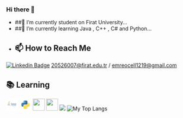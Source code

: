 ### Hi there 👋
- ##🔭 I’m currently student on Firat University...
- ##🌱 I’m currently learning Java , C++ , C# and Python...
- ## 📫 How to Reach Me


[![Linkedin Badge](https://img.shields.io/badge/emreocel-follow%20on%20linkedin-blue?style=for-the-badge&logo=linkedin)](https://www.linkedin.com/in/emre-öcel-77714a221/)
20526007@firat.edu.tr / emreocell1219@gmail.com
 ## 📚 Learning
 <img height="32" width="32" src="https://raw.githubusercontent.com/github/explore/80688e429a7d4ef2fca1e82350fe8e3517d3494d/topics/java/java.png" />
<img height="32" width="32" src="https://raw.githubusercontent.com/github/explore/80688e429a7d4ef2fca1e82350fe8e3517d3494d/topics/python/python.png" /> 
<img height="32" width="32" src="https://raw.githubusercontent.com/isocpp/logos/master/cpp_logo.png" />
<img height="32" width="32" src="https://camo.githubusercontent.com/8d56e87edf99e89bfc457cd62462e0b7aae19e6b197b1df5c542d474d8d76f81/68747470733a2f2f646576656c6f7065722e6665646f726170726f6a6563742e6f72672f7374617469632f6c6f676f2f6373686172702e706e67" />

<img src="https://github-readme-stats.vercel.app/api?username=emreocell&&show_icons=true&title_color=ffffff&icon_color=bb2acf&text_color=daf7dc&bg_color=151515">
<img  src="https://github-readme-stats.vercel.app/api/top-langs/?username=emreocell&layout=compact&hide=html,css" alt="My Top Langs" />
